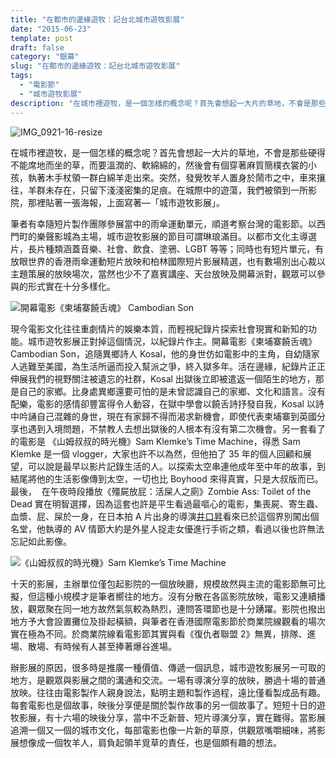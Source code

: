 ```yaml
---
title: "在都市的邊緣遊牧：記台北城市遊牧影展"
date: "2015-06-23"
template: post
draft: false
category: "銀幕"
slug: "在都市的邊緣遊牧：記台北城市遊牧影展"
tags:
  - "電影節"
  - "城市遊牧影展"
description: "在城市裡遊牧，是一個怎樣的概念呢？首先會想起一大片的草地，不會是那些硬得不能席地而坐的草，而要溫潤的、軟綿綿的，然後會有個穿著麻質簡樸衣裳的小孩，執著木手杖領一群白綿羊走出來。突然，發覺牧羊人置身於鬧市之中，車來攘往，羊群未存在，只留下淺淺密集的足痕。在城際中的遊蕩，我們被領到一所影院，那裡貼著一張海報，上面寫著—「城市遊牧影展」。"
---
```


![IMG_0921-16-resize](/media/img_0921-16-resize.jpg)

在城市裡遊牧，是一個怎樣的概念呢？首先會想起一大片的草地，不會是那些硬得不能席地而坐的草，而要溫潤的、軟綿綿的，然後會有個穿著麻質簡樸衣裳的小孩，執著木手杖領一群白綿羊走出來。突然，發覺牧羊人置身於鬧市之中，車來攘往，羊群未存在，只留下淺淺密集的足痕。在城際中的遊蕩，我們被領到一所影院，那裡貼著一張海報，上面寫著—「城市遊牧影展」。

筆者有幸隨短片製作團隊參展當中的雨傘運動單元，順道考察台灣的電影節。以西門町的樂聲影城為主場，城市遊牧影展的節目可謂琳琅滿目。以都市文化主導選片，長片種類涵蓋音樂、社會、飲食、塗鴉、LGBT 等等；同時也有短片單元，有放眼世界的香港雨傘運動短片放映和柏林國際短片影展精選，也有數場別出心裁以主題策展的放映場次，當然也少不了嘉賓講座、天台放映及開幕派對，觀眾可以參與的形式實在十分多樣化。

![開幕電影《柬埔寨饒舌魂》 Cambodian Son](/media/kosal-khiev-2.jpg)

現今電影文化往往重劇情片的娛樂本質，而輕視紀錄片探索社會現實和新知的功能。城市遊牧影展正對掉這個情況，以紀錄片作主。開幕電影《柬埔寨饒舌魂》 Cambodian Son，追隨異鄉詩人 Kosal，他的身世仿如電影中的主角，自幼隨家人逃難至美國，為生活所逼而投入幫派之爭，終入獄多年。活在邊緣，紀錄片正正伸展我們的視野關注被遺忘的社群，Kosal 出獄後立即被遣返一個陌生的地方，那是自己的家鄉。比身處異鄉還要可怕的是未曾認識自己的家鄉、文化和語言。沒有配樂，電影的感情卻豐富得令人動容，在獄中學會以饒舌詩抒發自我，Kosal 以詩中吟誦自己混雜的身世，現在有家歸不得而渴求新機會，即使代表柬埔寨到英國分享也遇到入境問題，不禁教人去想出獄後的人根本有沒有第二次機會。另一套看了的電影是 《山姆叔叔的時光機》Sam Klemke’s Time Machine，得悉 Sam Klemke 是一個 vlogger，大家也許不以為然，但他拍了 35 年的個人回顧和展望，可以說是最早以影片記錄生活的人。以探索太空串連他成年至中年的故事，到結尾將他的生活影像傳到太空，一切也比 Boyhood 來得真實，只是大叔版而已。最後，  在午夜時段播放《殭屍放屁：活屎人之廁》Zombie Ass: Toilet of the Dead 實在明智選擇，因為這套也許是平生看過最嘔心的電影，集喪屍、寄生蟲、血漿、屁、屎於一身，在日本拍 A 片出身的導演[井口昇](http://hk.apple.nextmedia.com/entertainment/art/20120311/16145146)看來已於這個界別闖出個名堂，他執導的 AV 情節大約是外星人捉走女優進行手術之類，看過以後也許無法忘記如此影像。

![《山姆叔叔的時光機》Sam Klemke’s Time Machine](/media/15339-5-1100-1.jpg)

十天的影展，主辦單位僅包起影院的一個放映廳，規模故然與主流的電影節無可比擬，但這種小規模才是筆者嚮往的地方。沒有分散在各區影院放映，電影又連續播放，觀眾聚在同一地方故然氣氛較為熱烈，連問答環節也是十分踴躍。影院也撥出地方予大會設置攤位及掛起橫額，與筆者在香港國際電影節於商業院線觀看的場次實在極為不同。於商業院線看電影節其實與看《復仇者聯盟 2》無異，排隊、進場、散場、有時候有人甚至捧著爆谷進場。

辦影展的原因，很多時是推廣一種價值、傳遞一個訊息，城市遊牧影展另一可取的地方，是觀眾與影展之間的溝通和交流。一場有導演分享的放映，勝過十場的普通放映。往往由電影製作人親身說法，點明主題和製作過程，遠比僅看製成品有趣。每套電影也是個故事，映後分享便是關於製作故事的另一個故事了。短短十日的遊牧影展，有十六場的映後分享，當中不乏新晉、短片導演分享，實在難得。當影展追溯一個又一個的城市文化，每部電影也像一片新的草原，供觀眾嘴嚼細味，將影展想像成一個牧羊人，肩負起領羊覓草的責任，也是個頗有趣的想法。
